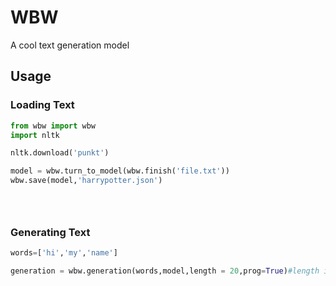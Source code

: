 # WBW
A cool text generation model

## Usage
### Loading Text
```python
from wbw import wbw
import nltk

nltk.download('punkt')

model = wbw.turn_to_model(wbw.finish('file.txt'))
wbw.save(model,'harrypotter.json')





```
### Generating Text
```python
words=['hi','my','name']

generation = wbw.generation(words,model,length = 20,prog=True)#length is how many words, prog is if you want to see the generation rather than just getting a value in return.
```
